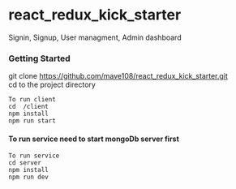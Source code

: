 # react_redux_kick_starter
Signin, Signup, User managment, Admin dashboard


### Getting Started

git clone https://github.com/mave108/react_redux_kick_starter.git <br />
cd to the project directory <br>
```
To run client 
cd  /client 
npm install 
npm run start
```
#### To run service need to start mongoDb server first
```
To run service 
cd server
npm install
npm run dev
```

